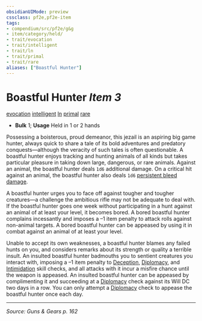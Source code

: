 ```yaml
---
obsidianUIMode: preview
cssclass: pf2e,pf2e-item
tags:
- compendium/src/pf2e/g&g
- item/category/held/
- trait/evocation
- trait/intelligent
- trait/ln
- trait/primal
- trait/rare
aliases: ["Boastful Hunter"]
---
```

# Boastful Hunter *Item 3*  
[evocation](rules/traits/evocation.md "Evocation School Trait")  [intelligent](rules/traits/intelligent-gmg.md "Intelligent Item Trait")  [ln](rules/traits/ln-b1.md "Lawful Neutral Alignment Trait")  [primal](rules/traits/primal.md "Primal Tradition Trait")  [rare](rules/traits/rare.md "Rare Rarity Trait")  

- **Bulk** 1; **Usage** Held in 1 or 2 hands

Possessing a boisterous, proud demeanor, this jezail is an aspiring big game hunter, always quick to share a tale of its bold adventures and predatory conquests—although the veracity of such tales is often questionable. A boastful hunter enjoys tracking and hunting animals of all kinds but takes particular pleasure in taking down large, dangerous, or rare animals. Against an animal, the boastful hunter deals `1d6` additional damage. On a critical hit against an animal, the boastful hunter also deals `1d6` [persistent bleed damage](rules/conditions.md#Persistent%20Damage).

A boastful hunter urges you to face off against tougher and tougher creatures—a challenge the ambitious rifle may not be adequate to deal with. If the boastful hunter goes one week without participating in a hunt against an animal of at least your level, it becomes bored. A bored boastful hunter complains incessantly and imposes a –1 item penalty to attack rolls against non-animal targets. A bored boastful hunter can be appeased by using it in combat against an animal of at least your level.

Unable to accept its own weaknesses, a boastful hunter blames any failed hunts on you, and considers remarks about its strength or quality a terrible insult. An insulted boastful hunter badmouths you to sentient creatures you interact with, imposing a –1 item penalty to [Deception](compendium/skills.md#Deception), [Diplomacy](compendium/skills.md#Diplomacy), and [Intimidation](compendium/skills.md#Intimidation) skill checks, and all attacks with it incur a misfire chance until the weapon is appeased. An insulted boastful hunter can be appeased by complimenting it and succeeding at a [Diplomacy](compendium/skills.md#Diplomacy) check against its Will DC two days in a row. You can only attempt a [Diplomacy](compendium/skills.md#Diplomacy) check to appease the boastful hunter once each day.


---
*Source: Guns & Gears p. 162*